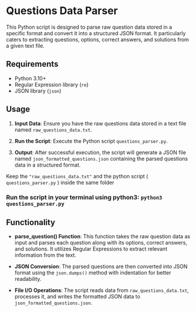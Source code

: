 # Questions Data Parser

This Python script is designed to parse raw question data stored in a specific format and convert it into a structured JSON format. It particularly caters to extracting questions, options, correct answers, and solutions from a given text file.

## Requirements

- Python 3.10+
- Regular Expression library (`re`)
- JSON library (`json`)

## Usage

1. **Input Data**: Ensure you have the raw questions data stored in a text file named `raw_questions_data.txt`.
   
2. **Run the Script**: Execute the Python script `questions_parser.py`.

3. **Output**: After successful execution, the script will generate a JSON file named `json_formatted_questions.json` containing the parsed questions data in a structured format.

Keep the `"raw_questions_data.txt"` and the python script ( `questions_parser.py` ) inside the same folder

### Run the script in your terminal using python3: `python3 questions_parser.py`

## Functionality

- **parse_question() Function**: This function takes the raw question data as input and parses each question along with its options, correct answers, and solutions. It utilizes Regular Expressions to extract relevant information from the text.

- **JSON Conversion**: The parsed questions are then converted into JSON format using the `json.dumps()` method with indentation for better readability.

- **File I/O Operations**: The script reads data from `raw_questions_data.txt`, processes it, and writes the formatted JSON data to `json_formatted_questions.json`.


